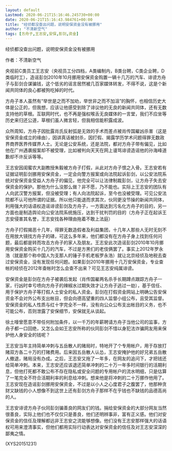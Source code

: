 ```yaml
---
layout: default
Lastmod: 2020-06-21T15:16:46.245730+00:00
date: 2020-06-21T15:16:43.984761+00:00
title: "经侦都没查出问题，说明安保资金没有被挪用"
author: "不清新空气"
tags: [方舟子,王志安,安保,彭剑,资金]
---
```


经侦都没查出问题，说明安保资金没有被挪用

作者：不清新空气

央视前C类员工王志安（央视员工分四档，A类编制内，B类台聘，C类企业聘，D类临时工），造谣彭剑2010年10月挪用安保资金购置一辆十几万的汽车、诽谤方舟子与彭剑合谋骗钱，这个低劣的谣言居然被几百家媒体转发，不得不说，这是个新闻共同体的良心都被狗吃掉的时代。

方舟子本人虽然有“举世是之而不加劝，举世非之而不加沮”的胸怀，也相信历史大体是公正的，但我想，应该让他感受到除了诽议他的无良的新闻共同体，还有无数支持他的草根。互联网时代，也不再是强权喉舌无良媒体的一言堂，我们不应坐等历史来归还公道，草根们虽人微言轻，但我相信能积露成波。

众所周知，方舟子因批露肖氏反射弧是无效的手术而差点被肖传国雇凶杀害（这是安保资金成立的缘由），因讲真话被封杀，因打假、揭露学历学术问题得罪无数政界商界医界传媒界人士。无论是公安系统，还是法院，都对方舟子带有偏见，比如他在广州遇袭报案却不被受理，比如被判向天天在网上谩骂诽谤造谣他的孙海峰道歉却不许反诉等等。

王志安因闺蜜农大副教授朱毅被方舟子打假，从此对方舟子恨之入骨。王志安若有证据证明彭剑挪用安保资金，一定会向警方报案或向法院起诉彭剑，以公安法院系统对安保资金受益人方舟子的偏见，他完全可以让法律制裁彭剑，让方舟子失去安保资金的保护。那他为什么没那么做？非不愿，乃不能也。实际上王志安的团队有人向武汉警方报案，但没被受理；有人向法院起诉，至今也没被受理。可见公安法院都不认可他所谓的证据。所以他只能退而求其次，伙同更没节操的新闻共同体，利用强大的话语权造谣诽谤彭剑及方舟子，一方面达到污名化方舟子的目的，另一方面也是制造舆论向公安法院系统施压，达到干扰判罚的目的（方舟子正在起诉王志安侵害其名誉，王志安找各种理由拖着不敢上法庭）

方舟子打假揭恶十几年，得罪无数造假者及利益集团，十几年人那些人无时无刻不在用放大镜找方舟子的碴，可这么多年来，他们都没有在方舟子身上找到任何问题，最后都是转而攻击方舟子的家人及朋友。王志安此次造谣彭剑2010年10月挪用安保资金购买十几万的汽车，不过是方黑们的老伎俩罢了。事实上2012年罗永浩（就是那个称中国人为支那人的锤子手机老板罗永浩）就让北京经侦及地税去查过安保资金，没有发现任何问题。如果彭剑2010年挪用十几万安保资金，专业查帐的经侦在2012年查帐时怎么会查不出来？可见王志安纯属诽谤。

安保资金是彭剑在方舟子被袭后发起（肖传国雇两名杀手长期蹲点跟踪方舟子一家，行凶时幸亏喷向方舟子的辣椒水过期失效才让方舟子逃过一劫），基于信任、用于保护方舟子等打假人士安全的私人资金。彭剑在打假资金网站上明确公告安保资金不会对外公布支出帐目，但会向德高望重的四人监督小组公布，且受其监督。安保资金的私人性质与红十字完全不一样，没有向公众公布支出帐目的义务，也不可能公布，否则泄露了安保细节，安保就无从谈起。

徐土嚎曾愿意不带任何附加条件，以一千万的年薪聘请方舟子当他公司的监事，方舟子都一口回绝，又怎么会如王志安所称的伙同彭剑不惜以身犯法诈骗网友用来保护他人身安全的钱呢？

王志安当年主持简单冲刺与五岳散人的赌局时，特地开了个专用帐户，用于存放打赌双方各二十万的打赌费用。后来因五岳散人认怂，王志安掩护他的好兄弟五岳散人撤退，赌局没有办成。之后，王志安又拖了一年多，在网友的追问下，才把钱还给简单冲刺。本来，王志安还应该退还简单冲刺的二十万一年多时间银行的活期利息，但他打死都不敢公布不存在隐私或安全问题的专用帐户的流水明细，只是估算了一笔完全不符合活期利率的利息给冲刺。想来他是将冲刺的二十万挪作他用了。王志安现在造谣彭剑挪用安保资金，不过是以小人之心度君子之腹罢了，他那种贪财又缺钱的小人想像不到这世上还有彭剑方舟子那样不在乎钱也不缺钱的品德高尚的人。

王志安诽谤方舟子伙同彭剑骗善良的网友们的钱。捐给安保资金的大部分网友当然很善良，实际上他们也不仅仅只是善良，他们还明辨事非，富有正义感。他们对安保资金的信任及理解都远非王志安之流能够想像。他们没有王志安那样强大的话语权可用来澄清事实，但他们都用实际行动表达对安保资金的信任及对王志安深深的鄙夷之情。

(XYS20151231)

